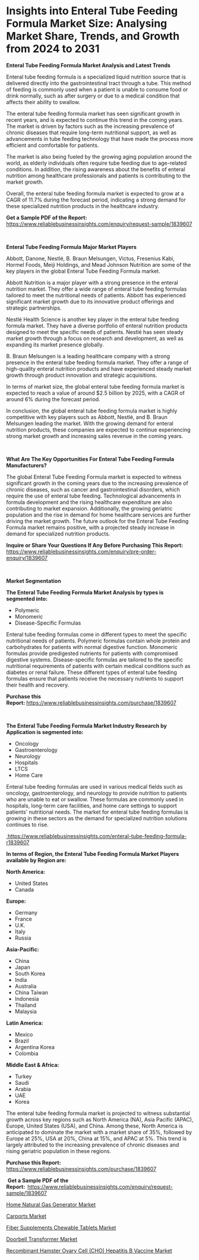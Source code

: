<p><h1>Insights into Enteral Tube Feeding Formula Market Size: Analysing Market Share, Trends, and Growth from 2024 to 2031</h1></p><p><strong>Enteral Tube Feeding Formula Market Analysis and Latest Trends</strong></p>
<p><p>Enteral tube feeding formula is a specialized liquid nutrition source that is delivered directly into the gastrointestinal tract through a tube. This method of feeding is commonly used when a patient is unable to consume food or drink normally, such as after surgery or due to a medical condition that affects their ability to swallow.</p><p>The enteral tube feeding formula market has seen significant growth in recent years, and is expected to continue this trend in the coming years. The market is driven by factors such as the increasing prevalence of chronic diseases that require long-term nutritional support, as well as advancements in tube feeding technology that have made the process more efficient and comfortable for patients.</p><p>The market is also being fueled by the growing aging population around the world, as elderly individuals often require tube feeding due to age-related conditions. In addition, the rising awareness about the benefits of enteral nutrition among healthcare professionals and patients is contributing to the market growth.</p><p>Overall, the enteral tube feeding formula market is expected to grow at a CAGR of 11.7% during the forecast period, indicating a strong demand for these specialized nutrition products in the healthcare industry.</p></p>
<p><strong>Get a Sample PDF of the Report:&nbsp;</strong> <a href="https://www.reliablebusinessinsights.com/enquiry/request-sample/1839607">https://www.reliablebusinessinsights.com/enquiry/request-sample/1839607</a></p>
<p>&nbsp;</p>
<p><strong>Enteral Tube Feeding Formula Major Market Players</strong></p>
<p><p> </p><p>Abbott, Danone, Nestlé, B. Braun Melsungen, Victus, Fresenius Kabi, Hormel Foods, Meiji Holdings, and Mead Johnson Nutrition are some of the key players in the global Enteral Tube Feeding Formula market. </p><p>Abbott Nutrition is a major player with a strong presence in the enteral nutrition market. They offer a wide range of enteral tube feeding formulas tailored to meet the nutritional needs of patients. Abbott has experienced significant market growth due to its innovative product offerings and strategic partnerships.</p><p>Nestlé Health Science is another key player in the enteral tube feeding formula market. They have a diverse portfolio of enteral nutrition products designed to meet the specific needs of patients. Nestlé has seen steady market growth through a focus on research and development, as well as expanding its market presence globally.</p><p>B. Braun Melsungen is a leading healthcare company with a strong presence in the enteral tube feeding formula market. They offer a range of high-quality enteral nutrition products and have experienced steady market growth through product innovation and strategic acquisitions.</p><p>In terms of market size, the global enteral tube feeding formula market is expected to reach a value of around $2.5 billion by 2025, with a CAGR of around 6% during the forecast period. </p><p>In conclusion, the global enteral tube feeding formula market is highly competitive with key players such as Abbott, Nestlé, and B. Braun Melsungen leading the market. With the growing demand for enteral nutrition products, these companies are expected to continue experiencing strong market growth and increasing sales revenue in the coming years.</p></p>
<p>&nbsp;</p>
<p><strong>What Are The Key Opportunities For Enteral Tube Feeding Formula Manufacturers?</strong></p>
<p><p>The global Enteral Tube Feeding Formula market is expected to witness significant growth in the coming years due to the increasing prevalence of chronic diseases, such as cancer and gastrointestinal disorders, which require the use of enteral tube feeding. Technological advancements in formula development and the rising healthcare expenditure are also contributing to market expansion. Additionally, the growing geriatric population and the rise in demand for home healthcare services are further driving the market growth. The future outlook for the Enteral Tube Feeding Formula market remains positive, with a projected steady increase in demand for specialized nutrition products.</p></p>
<p><strong>Inquire or Share Your Questions If Any Before Purchasing This Report:</strong> <a href="https://www.reliablebusinessinsights.com/enquiry/pre-order-enquiry/1839607">https://www.reliablebusinessinsights.com/enquiry/pre-order-enquiry/1839607</a></p>
<p>&nbsp;</p>
<p><strong>Market Segmentation</strong></p>
<p><strong>The Enteral Tube Feeding Formula Market Analysis by types is segmented into:</strong></p>
<p><ul><li>Polymeric</li><li>Monomeric</li><li>Disease-Specific Formulas</li></ul></p>
<p><p>Enteral tube feeding formulas come in different types to meet the specific nutritional needs of patients. Polymeric formulas contain whole protein and carbohydrates for patients with normal digestive function. Monomeric formulas provide predigested nutrients for patients with compromised digestive systems. Disease-specific formulas are tailored to the specific nutritional requirements of patients with certain medical conditions such as diabetes or renal failure. These different types of enteral tube feeding formulas ensure that patients receive the necessary nutrients to support their health and recovery.</p></p>
<p><strong>Purchase this Report:&nbsp;</strong><a href="https://www.reliablebusinessinsights.com/purchase/1839607">https://www.reliablebusinessinsights.com/purchase/1839607</a></p>
<p>&nbsp;</p>
<p><strong>The Enteral Tube Feeding Formula Market Industry Research by Application is segmented into:</strong></p>
<p><ul><li>Oncology</li><li>Gastroenterology</li><li>Neurology</li><li>Hospitals</li><li>LTCS</li><li>Home Care</li></ul></p>
<p><p>Enteral tube feeding formulas are used in various medical fields such as oncology, gastroenterology, and neurology to provide nutrition to patients who are unable to eat or swallow. These formulas are commonly used in hospitals, long-term care facilities, and home care settings to support patients' nutritional needs. The market for enteral tube feeding formulas is growing in these sectors as the demand for specialized nutrition solutions continues to rise.</p></p>
<p><a href="https://www.reliablebusinessinsights.com/enteral-tube-feeding-formula-r1839607">&nbsp;https://www.reliablebusinessinsights.com/enteral-tube-feeding-formula-r1839607</a></p>
<p><strong>In terms of Region, the Enteral Tube Feeding Formula Market Players available by Region are:</strong></p>
<p>
    <p> <strong> North America: </strong>
        <ul>
            <li>United States</li>
            <li>Canada</li>
        </ul>
        </p> 
    <p> <strong> Europe: </strong>
        <ul>
            <li>Germany</li>
            <li>France</li>
            <li>U.K.</li>
            <li>Italy</li>
            <li>Russia</li>
        </ul>
        </p> 
    <p> <strong> Asia-Pacific: </strong>
        <ul>
            <li>China</li>
            <li>Japan</li>
            <li>South Korea</li>
            <li>India</li>
            <li>Australia</li>
            <li>China Taiwan</li>
            <li>Indonesia</li>
            <li>Thailand</li>
            <li>Malaysia</li>
        </ul>
        </p> 
    <p> <strong> Latin America: </strong>
        <ul>
            <li>Mexico</li>
            <li>Brazil</li>
            <li>Argentina Korea</li>
            <li>Colombia</li>
        </ul>
        </p> 
    <p> <strong> Middle East & Africa: </strong>
        <ul>
            <li>Turkey</li>
            <li>Saudi</li>
            <li>Arabia</li>
            <li>UAE</li>
            <li>Korea</li>
        </ul>
    </p>
    </p>
<p><p>The enteral tube feeding formula market is projected to witness substantial growth across key regions such as North America (NA), Asia Pacific (APAC), Europe, United States (USA), and China. Among these, North America is anticipated to dominate the market with a market share of 35%, followed by Europe at 25%, USA at 20%, China at 15%, and APAC at 5%. This trend is largely attributed to the increasing prevalence of chronic diseases and rising geriatric population in these regions.</p></p>
<p><strong>Purchase this Report: </strong><a href="https://www.reliablebusinessinsights.com/purchase/1839607">https://www.reliablebusinessinsights.com/purchase/1839607</a></p>
<p>&nbsp;<strong>Get a Sample PDF of the Report:&nbsp;&nbsp;</strong><a href="https://www.reliablebusinessinsights.com/enquiry/request-sample/1839607">https://www.reliablebusinessinsights.com/enquiry/request-sample/1839607</a></p>
<p><strong></strong></p>
<p><p><a href="https://medium.com/@kimzemlak/home-natural-gas-generator-market-size-share-trends-analysis-report-by-product-ac-generators-dc-4be1b061fe5f">Home Natural Gas Generator Market</a></p><p><a href="https://medium.com/@cathymaggio_46644/carports-market-size-growth-and-industry-analysis-by-market-segmentation-and-regional-insights-c2ca9e48c059">Carports Market</a></p><p><a href="https://github.com/angelajermaine/Market-Research-Report-List-4/blob/main/fiber-supplements-chewable-tablets-market.md">Fiber Supplements Chewable Tablets Market</a></p><p><a href="https://medium.com/@addiehirthe20/doorbell-transformer-market-a-global-and-regional-analysis-focus-on-region-country-level-866a9f25589b">Doorbell Transformer Market</a></p><p><a href="https://github.com/provorikovar/Market-Research-Report-List-5/blob/main/recombinant-hamster-ovary-cell-cho-hepatitis-b-vaccine-market.md">Recombinant Hamster Ovary Cell (CHO) Hepatitis B Vaccine Market</a></p></p>